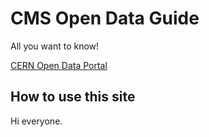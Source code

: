 # CMS Open Data Guide

All you want to know!

[CERN Open Data Portal](http://opendata.cern.ch/)


## How to use this site 

Hi everyone. 


